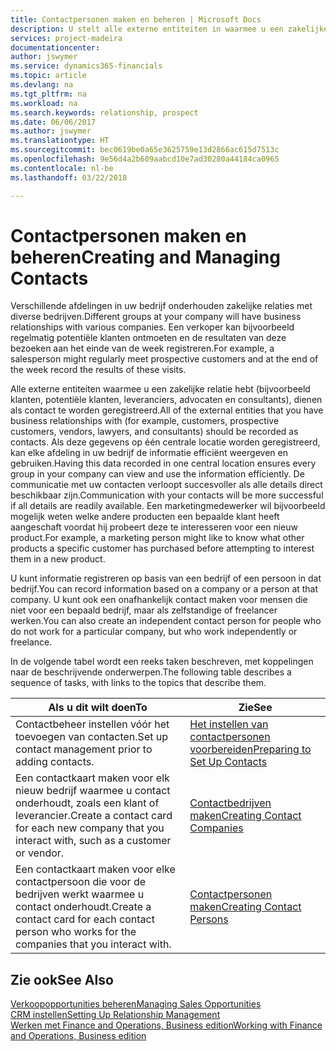 ```yaml
---
title: Contactpersonen maken en beheren | Microsoft Docs
description: U stelt alle externe entiteiten in waarmee u een zakelijke relatie hebt (zoals prospects, klanten, leveranciers en consultants) als contacten.
services: project-madeira
documentationcenter: 
author: jswymer
ms.service: dynamics365-financials
ms.topic: article
ms.devlang: na
ms.tgt_pltfrm: na
ms.workload: na
ms.search.keywords: relationship, prospect
ms.date: 06/06/2017
ms.author: jswymer
ms.translationtype: HT
ms.sourcegitcommit: bec0619be0a65e3625759e13d2866ac615d7513c
ms.openlocfilehash: 9e56d4a2b609aabcd10e7ad30280a44184ca0965
ms.contentlocale: nl-be
ms.lasthandoff: 03/22/2018

---
```

# <a name="creating-and-managing-contacts"></a><span data-ttu-id="9f15c-103">Contactpersonen maken en beheren</span><span class="sxs-lookup"><span data-stu-id="9f15c-103">Creating and Managing Contacts</span></span>
<span data-ttu-id="9f15c-104">Verschillende afdelingen in uw bedrijf onderhouden zakelijke relaties met diverse bedrijven.</span><span class="sxs-lookup"><span data-stu-id="9f15c-104">Different groups at your company will have business relationships with various companies.</span></span> <span data-ttu-id="9f15c-105">Een verkoper kan bijvoorbeeld regelmatig potentiële klanten ontmoeten en de resultaten van deze bezoeken aan het einde van de week registreren.</span><span class="sxs-lookup"><span data-stu-id="9f15c-105">For example, a salesperson might regularly meet prospective customers and at the end of the week record the results of these visits.</span></span>

<span data-ttu-id="9f15c-106">Alle externe entiteiten waarmee u een zakelijke relatie hebt (bijvoorbeeld klanten, potentiële klanten, leveranciers, advocaten en consultants), dienen als contact te worden geregistreerd.</span><span class="sxs-lookup"><span data-stu-id="9f15c-106">All of the external entities that you have business relationships with (for example, customers, prospective customers, vendors, lawyers, and consultants) should be recorded as contacts.</span></span> <span data-ttu-id="9f15c-107">Als deze gegevens op één centrale locatie worden geregistreerd, kan elke afdeling in uw bedrijf de informatie efficiënt weergeven en gebruiken.</span><span class="sxs-lookup"><span data-stu-id="9f15c-107">Having this data recorded in one central location ensures every group in your company can view and use the information efficiently.</span></span> <span data-ttu-id="9f15c-108">De communicatie met uw contacten verloopt succesvoller als alle details direct beschikbaar zijn.</span><span class="sxs-lookup"><span data-stu-id="9f15c-108">Communication with your contacts will be more successful if all details are readily available.</span></span> <span data-ttu-id="9f15c-109">Een marketingmedewerker wil bijvoorbeeld mogelijk weten welke andere producten een bepaalde klant heeft aangeschaft voordat hij probeert deze te interesseren voor een nieuw product.</span><span class="sxs-lookup"><span data-stu-id="9f15c-109">For example, a marketing person might like to know what other products a specific customer has purchased before attempting to interest them in a new product.</span></span>

<span data-ttu-id="9f15c-110">U kunt informatie registreren op basis van een bedrijf of een persoon in dat bedrijf.</span><span class="sxs-lookup"><span data-stu-id="9f15c-110">You can record information based on a company or a person at that company.</span></span> <span data-ttu-id="9f15c-111">U kunt ook een onafhankelijk contact maken voor mensen die niet voor een bepaald bedrijf, maar als zelfstandige of freelancer werken.</span><span class="sxs-lookup"><span data-stu-id="9f15c-111">You can also create an independent contact person for people who do not work for a particular company, but who work independently or freelance.</span></span>

<span data-ttu-id="9f15c-112">In de volgende tabel wordt een reeks taken beschreven, met koppelingen naar de beschrijvende onderwerpen.</span><span class="sxs-lookup"><span data-stu-id="9f15c-112">The following table describes a sequence of tasks, with links to the topics that describe them.</span></span>

| <span data-ttu-id="9f15c-113">Als u dit wilt doen</span><span class="sxs-lookup"><span data-stu-id="9f15c-113">To</span></span> | <span data-ttu-id="9f15c-114">Zie</span><span class="sxs-lookup"><span data-stu-id="9f15c-114">See</span></span> |
| --- | --- |
| <span data-ttu-id="9f15c-115">Contactbeheer instellen vóór het toevoegen van contacten.</span><span class="sxs-lookup"><span data-stu-id="9f15c-115">Set up contact management prior to adding contacts.</span></span> |[<span data-ttu-id="9f15c-116">Het instellen van contactpersonen voorbereiden</span><span class="sxs-lookup"><span data-stu-id="9f15c-116">Preparing to Set Up Contacts</span></span>](marketing-setup-contacts.md) |
| <span data-ttu-id="9f15c-117">Een contactkaart maken voor elk nieuw bedrijf waarmee u contact onderhoudt, zoals een klant of leverancier.</span><span class="sxs-lookup"><span data-stu-id="9f15c-117">Create a contact card for each new company that you interact with, such as a customer or vendor.</span></span> |[<span data-ttu-id="9f15c-118">Contactbedrijven maken</span><span class="sxs-lookup"><span data-stu-id="9f15c-118">Creating Contact Companies</span></span>](marketing-create-contact-companies.md) |
| <span data-ttu-id="9f15c-119">Een contactkaart maken voor elke contactpersoon die voor de bedrijven werkt waarmee u contact onderhoudt.</span><span class="sxs-lookup"><span data-stu-id="9f15c-119">Create a contact card for each contact person who works for the companies that you interact with.</span></span> |[<span data-ttu-id="9f15c-120">Contactpersonen maken</span><span class="sxs-lookup"><span data-stu-id="9f15c-120">Creating Contact Persons</span></span>](marketing-create-contact-persons.md) |

## <a name="see-also"></a><span data-ttu-id="9f15c-121">Zie ook</span><span class="sxs-lookup"><span data-stu-id="9f15c-121">See Also</span></span>
[<span data-ttu-id="9f15c-122">Verkoopopportunities beheren</span><span class="sxs-lookup"><span data-stu-id="9f15c-122">Managing Sales Opportunities</span></span>](marketing-manage-sales-opportunities.md)  
[<span data-ttu-id="9f15c-123">CRM instellen</span><span class="sxs-lookup"><span data-stu-id="9f15c-123">Setting Up Relationship Management</span></span>](marketing-setup-marketing.md)  
[<span data-ttu-id="9f15c-124">Werken met Finance and Operations, Business edition</span><span class="sxs-lookup"><span data-stu-id="9f15c-124">Working with Finance and Operations, Business edition</span></span>](ui-work-product.md)  

